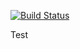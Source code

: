 [![Build Status](http://13.238.107.244:8080/job/qcore/badge/icon?build=last:${params.ghprbActualCommit=master)](http://13.238.107.244:8080/job/qcore)

Test
